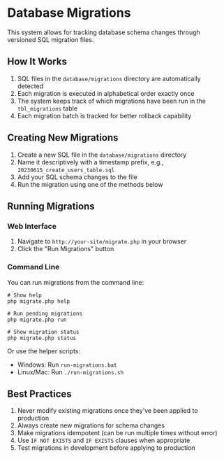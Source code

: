 # Database Migrations

This system allows for tracking database schema changes through versioned SQL migration files.

## How It Works

1. SQL files in the `database/migrations` directory are automatically detected
2. Each migration is executed in alphabetical order exactly once
3. The system keeps track of which migrations have been run in the `tbl_migrations` table
4. Each migration batch is tracked for better rollback capability

## Creating New Migrations

1. Create a new SQL file in the `database/migrations` directory
2. Name it descriptively with a timestamp prefix, e.g., `20230615_create_users_table.sql`
3. Add your SQL schema changes to the file
4. Run the migration using one of the methods below

## Running Migrations

### Web Interface

1. Navigate to `http://your-site/migrate.php` in your browser
2. Click the "Run Migrations" button

### Command Line

You can run migrations from the command line:

```
# Show help
php migrate.php help

# Run pending migrations
php migrate.php run

# Show migration status
php migrate.php status
```

Or use the helper scripts:

- Windows: Run `run-migrations.bat`
- Linux/Mac: Run `./run-migrations.sh`

## Best Practices

1. Never modify existing migrations once they've been applied to production
2. Always create new migrations for schema changes
3. Make migrations idempotent (can be run multiple times without error)
4. Use `IF NOT EXISTS` and `IF EXISTS` clauses when appropriate
5. Test migrations in development before applying to production
